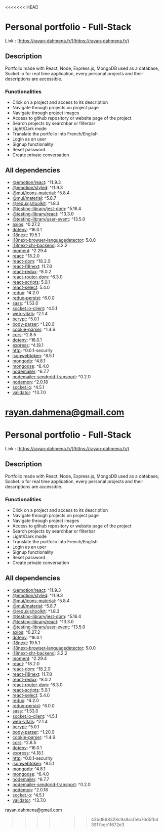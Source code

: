 <<<<<<< HEAD
# Personal portfolio - Full-Stack

Link : [https://rayan-dahmena.fr/](https://rayan-dahmena.fr/)

## Description

Portfolio made with React, Node, Express.js, MongoDB used as a database, Socket.io for real time application, every personal projects and their descriptions are accessible. 

### Functionalities 

- Click on a project and access to its description
- Navigate through projects on project page
- Navigate through project images
- Access to github repository or website page of the project
- Search projects by searchbar or filterbar
- Light/Dark mode
- Translate the portfolio into French/English
- Login as an user
- Signup functionality
- Reset password
- Create private conversation

## All dependencies

- [@emotion/react](https://www.npmjs.com/package/@emotion/react): ^11.9.3
- [@emotion/styled](https://www.npmjs.com/package/@emotion/styled): ^11.9.3
- [@mui/icons-material](https://www.npmjs.com/package/@mui/icons-material): ^5.8.4
- [@mui/material](https://www.npmjs.com/package/@mui/material): ^5.8.7
- [@reduxjs/toolkit](https://www.npmjs.com/package/@reduxjs/toolkit): ^1.8.3
- [@testing-library/jest-dom](https://www.npmjs.com/package/@testing-library/jest-dom): ^5.16.4
- [@testing-library/react](https://www.npmjs.com/package/@testing-library/react): ^13.3.0
- [@testing-library/user-event](https://www.npmjs.com/package/@testing-library/user-event): ^13.5.0
- [axios](https://www.npmjs.com/package/axios): ^0.27.2
- [dotenv](https://www.npmjs.com/package/dotenv): ^16.0.1
- [i18next](https://www.npmjs.com/package/i18next): 19.5.1
- [i18next-browser-languagedetector](https://www.npmjs.com/package/i18next-browser-languagedetector): 5.0.0
- [i18next-xhr-backend](https://www.npmjs.com/package/i18next-xhr-backend): 3.2.2
- [moment](https://www.npmjs.com/package/moment): ^2.29.4
- [react](https://www.npmjs.com/package/react): ^18.2.0
- [react-dom](https://www.npmjs.com/package/react-dom): ^18.2.0
- [react-i18next](https://www.npmjs.com/package/react-i18next): 11.7.0
- [react-redux](https://www.npmjs.com/package/react-redux): ^8.0.2
- [react-router-dom](https://www.npmjs.com/package/react-router-dom): ^6.3.0
- [react-scripts](https://www.npmjs.com/package/react-scripts): 5.0.1
- [react-select](https://www.npmjs.com/package/react-select): 5.4.0
- [redux](https://www.npmjs.com/package/redux): ^4.2.0
- [redux-persist](https://www.npmjs.com/package/redux-persist): ^6.0.0
- [sass](https://www.npmjs.com/package/sass): ^1.53.0
- [socket.io-client](https://www.npmjs.com/package/socket.io-client): ^4.5.1
- [web-vitals](https://www.npmjs.com/package/web-vitals): ^2.1.4
- [bcrypt](https://www.npmjs.com/package/bcrypt): ^5.0.1
- [body-parser](https://www.npmjs.com/package/body-parser): ^1.20.0
- [cookie-parser](https://www.npmjs.com/package/cookie-parser): ^1.4.6
- [cors](https://www.npmjs.com/package/cors): ^2.8.5
- [dotenv](https://www.npmjs.com/package/dotenv): ^16.0.1
- [express](https://www.npmjs.com/package/express): ^4.18.1
- [http](https://www.npmjs.com/package/http): ^0.0.1-security
- [jsonwebtoken](https://www.npmjs.com/package/jsonwebtoken): ^8.5.1
- [mongodb](https://www.npmjs.com/package/mongodb): ^4.8.1
- [mongoose](https://www.npmjs.com/package/mongoose): ^6.4.0
- [nodemailer](https://www.npmjs.com/package/nodemailer): ^6.7.7
- [nodemailer-sendgrid-transport](https://www.npmjs.com/package/nodemailer-sendgrid-transport): ^0.2.0
- [nodemon](https://www.npmjs.com/package/nodemon): ^2.0.18
- [socket.io](https://www.npmjs.com/package/socket.io): ^4.5.1
- [validator](https://www.npmjs.com/package/validator): ^13.7.0

rayan.dahmena@gmail.com
=======
# Personal portfolio - Full-Stack

Link : [https://rayan-dahmena.fr/](https://rayan-dahmena.fr/)

## Description

Portfolio made with React, Node, Express.js, MongoDB used as a database, Socket.io for real time application, every personal projects and their descriptions are accessible. 

### Functionalities 

- Click on a project and access to its description
- Navigate through projects on project page
- Navigate through project images
- Access to github repository or website page of the project
- Search projects by searchbar or filterbar
- Light/Dark mode
- Translate the portfolio into French/English
- Login as an user
- Signup functionality
- Reset password
- Create private conversation

## All dependencies

- [@emotion/react](https://www.npmjs.com/package/@emotion/react): ^11.9.3
- [@emotion/styled](https://www.npmjs.com/package/@emotion/styled): ^11.9.3
- [@mui/icons-material](https://www.npmjs.com/package/@mui/icons-material): ^5.8.4
- [@mui/material](https://www.npmjs.com/package/@mui/material): ^5.8.7
- [@reduxjs/toolkit](https://www.npmjs.com/package/@reduxjs/toolkit): ^1.8.3
- [@testing-library/jest-dom](https://www.npmjs.com/package/@testing-library/jest-dom): ^5.16.4
- [@testing-library/react](https://www.npmjs.com/package/@testing-library/react): ^13.3.0
- [@testing-library/user-event](https://www.npmjs.com/package/@testing-library/user-event): ^13.5.0
- [axios](https://www.npmjs.com/package/axios): ^0.27.2
- [dotenv](https://www.npmjs.com/package/dotenv): ^16.0.1
- [i18next](https://www.npmjs.com/package/i18next): 19.5.1
- [i18next-browser-languagedetector](https://www.npmjs.com/package/i18next-browser-languagedetector): 5.0.0
- [i18next-xhr-backend](https://www.npmjs.com/package/i18next-xhr-backend): 3.2.2
- [moment](https://www.npmjs.com/package/moment): ^2.29.4
- [react](https://www.npmjs.com/package/react): ^18.2.0
- [react-dom](https://www.npmjs.com/package/react-dom): ^18.2.0
- [react-i18next](https://www.npmjs.com/package/react-i18next): 11.7.0
- [react-redux](https://www.npmjs.com/package/react-redux): ^8.0.2
- [react-router-dom](https://www.npmjs.com/package/react-router-dom): ^6.3.0
- [react-scripts](https://www.npmjs.com/package/react-scripts): 5.0.1
- [react-select](https://www.npmjs.com/package/react-select): 5.4.0
- [redux](https://www.npmjs.com/package/redux): ^4.2.0
- [redux-persist](https://www.npmjs.com/package/redux-persist): ^6.0.0
- [sass](https://www.npmjs.com/package/sass): ^1.53.0
- [socket.io-client](https://www.npmjs.com/package/socket.io-client): ^4.5.1
- [web-vitals](https://www.npmjs.com/package/web-vitals): ^2.1.4
- [bcrypt](https://www.npmjs.com/package/bcrypt): ^5.0.1
- [body-parser](https://www.npmjs.com/package/body-parser): ^1.20.0
- [cookie-parser](https://www.npmjs.com/package/cookie-parser): ^1.4.6
- [cors](https://www.npmjs.com/package/cors): ^2.8.5
- [dotenv](https://www.npmjs.com/package/dotenv): ^16.0.1
- [express](https://www.npmjs.com/package/express): ^4.18.1
- [http](https://www.npmjs.com/package/http): ^0.0.1-security
- [jsonwebtoken](https://www.npmjs.com/package/jsonwebtoken): ^8.5.1
- [mongodb](https://www.npmjs.com/package/mongodb): ^4.8.1
- [mongoose](https://www.npmjs.com/package/mongoose): ^6.4.0
- [nodemailer](https://www.npmjs.com/package/nodemailer): ^6.7.7
- [nodemailer-sendgrid-transport](https://www.npmjs.com/package/nodemailer-sendgrid-transport): ^0.2.0
- [nodemon](https://www.npmjs.com/package/nodemon): ^2.0.18
- [socket.io](https://www.npmjs.com/package/socket.io): ^4.5.1
- [validator](https://www.npmjs.com/package/validator): ^13.7.0

rayan.dahmena@gmail.com
>>>>>>> 43bd868328c9a8ac0eb76d5fbd3917cec1f672e3
